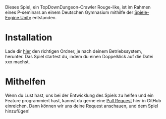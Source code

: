 Dieses Spiel, ein TopDownDungeon-Crawler Rouge-like, ist im Rahmen eines P-seminars an einem Deutschen Gymnasium mithilfe der [Spiele-Engine Unity](https://unity.com/) entstanden. 

# Installation

Lade dir [hier]() den richtigen Ordner, je nach deinem Betriebssystem, herunter. Das Spiel startest du, indem du einen Doppelklick auf die Datei xxx machst.

# Mithelfen

Wenn du Lust hast, uns bei der Entwicklung des Spiels zu helfen und ein Feature programmiert hast, kannst du gerne eine [Pull Request](https://docs.github.com/en/pull-requests/collaborating-with-pull-requests/proposing-changes-to-your-work-with-pull-requests/creating-a-pull-request) hier in GitHub einreichen. Dann können wir uns deine Request anschauen, und dem Spiel hinzufügen!